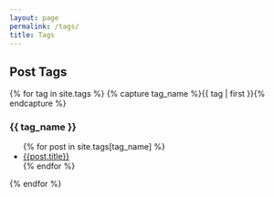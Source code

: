 ```yaml
---
layout: page
permalink: /tags/
title: Tags
---
```


## Post Tags

{% for tag in site.tags %}
  {% capture tag_name %}{{ tag | first }}{% endcapture %}
  <a name="{{ tag_name | slugize }}"></a>
  <h3>{{ tag_name }}</h3>
  <ul>
    {% for post in site.tags[tag_name] %}
      <li><a href="{{ post.url }}">{{post.title}}</a></li>
    {% endfor %}
  </ul>
{% endfor %}
